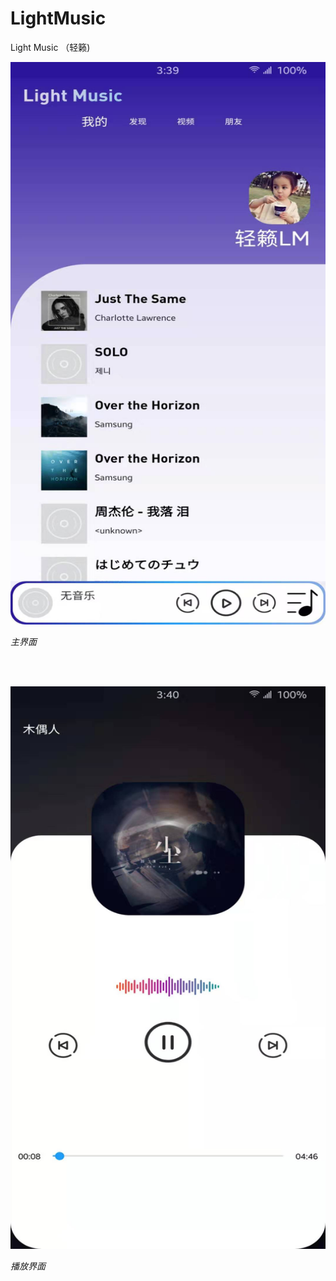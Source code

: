 # LightMusic
Light Music （轻籁)

<p align="left">
	<img src="https://github.com/BrinsLee/LightMusic/blob/master/image/img_main.jpg" alt="Sample"  width="550" height="900">
	<p align="left">
		<em>主界面</em>
	</p>
</p>
<br>
<br>
<p align ="left">
	<img src="https://github.com/BrinsLee/LightMusic/blob/master/image/img_play.jpg" alt="Sample"  width="550" height="900">
	<p align="left">
		<em>播放界面</em>
	</p>
</p>
